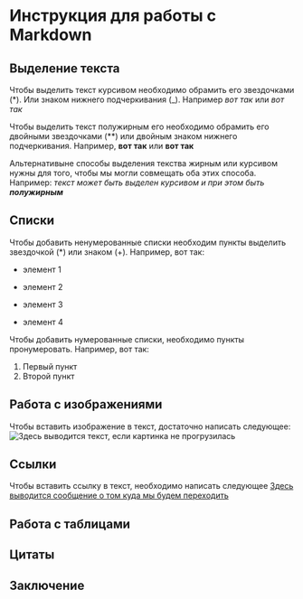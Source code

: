 #  Инструкция для работы с Markdown

## Выделение текста

Чтобы выделить текст курсивом необходимо обрамить его звездочками (*). Или знаком нижнего подчеркивания (_). Например *вот так* или _вот так_

Чтобы выделить текст полужирным его необходимо обрамить его двойными звездочками (**) или двойным знаком нижнего подчеркивания. Например, **вот так** или __вот так__

Альтернативыне способы выделения текства жирным или курсивом нужны для того, чтобы мы могли совмещать оба этих способа. Например: _текст может быть выделен курсивом и при этом быть **полужирным**_

## Списки

Чтобы добавить ненумерованные списки необходим пункты выделить звездочкой (*) или знаком (+). Например, вот так:
* элемент 1
- элемент 2
* элемент 3
+ элемент 4

Чтобы добавить нумерованные списки, необходимо пункты пронумеровать. Например, вот так:
1. Первый пункт
2. Второй пункт

## Работа с изображениями

Чтобы вставить изображение в текст, достаточно написать следующее:
![Здесь выводится текст, если картинка не прогрузилась](MD_images.jpg)

## Ссылки

Чтобы вставить ссылку в текст, необходимо написать следующее
[Здесь выводится сообщение о том куда мы будем переходить](https://www.mail.ru "А здесь всплывающая подсказка")

## Работа с таблицами

## Цитаты

## Заключение
